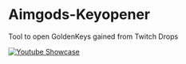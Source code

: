 # Aimgods-Keyopener
Tool to open GoldenKeys gained from Twitch Drops







[![Youtube Showcase](https://img.youtube.com/vi/EvkE-4Bgjlo/0.jpg)](http://www.youtube.com/watch?v=EvkE-4Bgjlo)
